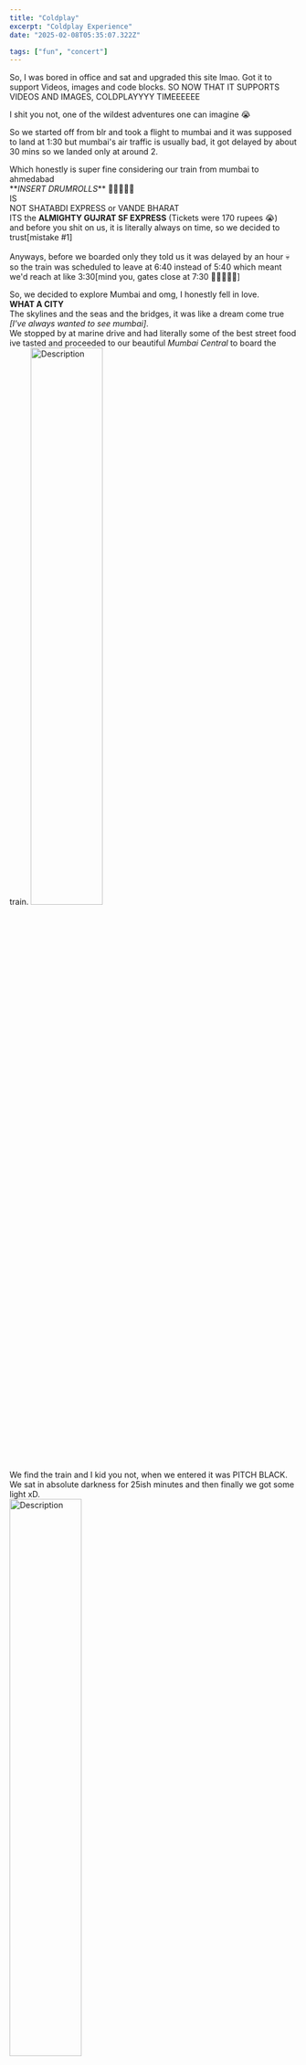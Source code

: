 ```yaml
---
title: "Coldplay"
excerpt: "Coldplay Experience"
date: "2025-02-08T05:35:07.322Z"

tags: ["fun", "concert"]
---
```


So, I was bored in office and sat and upgraded this site lmao.
Got it to support Videos, images and code blocks.
SO NOW THAT IT SUPPORTS VIDEOS AND IMAGES, COLDPLAYYYY TIMEEEEEE

I shit you not, one of the wildest adventures one can imagine 😭

So we started off from blr and took a flight to mumbai and it was supposed to land at 1:30 but mumbai's air traffic is usually bad, it got delayed by about 30 mins so we landed only at around 2.

Which honestly is super fine considering our train from mumbai to ahmedabad\
\*\*_INSERT DRUMROLLS_\*\*
🥁🥁🥁🥁🥁\
IS\
NOT SHATABDI EXPRESS or VANDE BHARAT\
ITS the **ALMIGHTY GUJRAT SF EXPRESS** (Tickets were 170 rupees 😭)\
and before you shit on us, it is literally always on time, so we decided to trust[mistake #1]\
\
Anyways, before we boarded only they told us it was delayed by an hour 💀 so the train was scheduled to leave at 6:40 instead of 5:40 which meant we'd reach at like 3:30[mind you, gates close at 7:30 🤣🤣🤣🤣🤣]

So, we decided to explore Mumbai and omg, I honestly fell in love.\
**WHAT A CITY**\
The skylines and the seas and the bridges, it was like a dream come true _[I've always wanted to see mumbai]_.\
We stopped by at marine drive and had literally some of the best street food ive tasted and proceeded to our beautiful _Mumbai Central_ to board the train.
<img src="https://i.imgur.com/hjWP4pZ.gif" alt="Description" width="50%" height="auto">

We find the train and I kid you not, when we entered it was PITCH BLACK. We sat in absolute darkness for 25ish minutes and then finally we got some light xD.\
<img src="https://i.imgur.com/pK7dQNM.gif" alt="Description" width="50%" height="auto">

The train left at about 7:30 and that basically means we reach now at like 4:30 💀 [more and more delay 😋]

The train ride was not for the weak hearted\
People kept boarding with **SACKS OF VEGETABLES, BAGS OF SWEETS and RANDOM PEOPLE CAME TO SING?!??!** (i dont even think he wanted the money)\
but it was fun sitting and seeing all these different experiences.

<table>
<tr>
<td width="50%">
<img src="https://i.imgur.com/FrI15j2.jpeg" alt="Description" width="100%" height="auto">
</td>
<td width="50%">
<video width="100%" controls>
  <source src="https://i.imgur.com/r0L21ks.mp4" type="video/mp4">
</video>
</td>
</tr>
</table>

Now, in the start, we all just majorly slept cause we didn't get much rest from the plane ride and the mumbai sightseeing
WELLLL, not all of us **(I cannot sleep in moving objects 😭😭😭😭😭😭)**\
so here are some nice videos of the train ride.

<table>
<tr>
<td width="50%">
<img src="https://i.imgur.com/Wx2YaMq.gif" alt="Description" width="100%" height="auto">
</td>
<td width="50%">
<img src="https://i.imgur.com/rw9tAbH.gif" alt="Description" width="100%" height="auto">

</td>
</tr>
</table>

After a ton of sitting down, we noticed that the train was actually stopping a little too much ?? [every 10 mins or so] and was honestly very confused.\
We get down and talk to the locals there and they just casually dropped a\
`यह ट्रेन पहले से ही लेट है, इसलिए वे ट्रेनों को समय पर जाने दे रहे हैं`\
which briefly translates to\
`this train is already late so fuck the people on this train, we shall keep the other trains on time 🥰`\
and then our train is just standing there\
GUESS FOR WHAT\
**IT'S LETTING THE CARS AT THE RAILWAY CROSSING CROSS.**\
THIS WAS LITERALLY THE FIRST TIME I SAW A TRAIN STOP FOR THE CARS AND NOT THE OTHER WAY AROUND ?!?!??!?!?

this was when we realised, if we stayed on this train, we would definitely miss this concert 😭😭😭😭😭😭\
_[I saw a full ass grown man balling his eyes out cause he realised the train ain't gonna make it 😭]_

So, we sat and called all the local cab agencies and started asking for cabs from Vadodra to Ahmedabad[2hr drive].\
We finally got cabs, started changing[YES ON THE TRAIN 😂] and finally reached Vadodra.\
We grabbed lunch and rushed to the cabs and I, in my beautifully broke hindi ✨ tried asking the driver to speed up and send it

Man hits me with the\
`The cab is speed limited to 80 😭😭😭😭`\
and we had to sit and deal with him going at 80 when it's almost 4:30 on a NATIONAL HIGHWAY that was **empty.**\
\
But yeah, we were actually covering good distance and he decided to stop. I thought it was nature's call\
BUT NO, EVEN THOUGH I TOLD HIM ITS A HURRY, MAN STOPPED TO BUY **CHAKLI**\
YES\
**CHAKLI 😭😭😭😭😭😭**

Anyways, we are going fast fast and we managed to reach by 6. We ran up the stairs to our [1 star] hotel ✨ and threw our bags and ran back out headed for the stadium.\
The metros were packed **BUT**\
they'd **take us straight to the stadium**\
**OR**\
we could take a cab through the traffic with no congestion, **BUT**\
we'd have to **cover 1.5 kms on foot** cause it can't drop us to the enterance.\
It's pretty clear what we did.\
_right?_\
**RIGHT?**\
**YEP, WE REACHED AT 6:50 AND RAN A KILOMETER TO THE GATES xD**\
<img src="https://i.imgur.com/p47c3GK.gif" alt="Description" width="50%" height="auto">
we made it there by 7, but there was no crowd and we entered\
**ENTERED INTO ANOTHER DIMENSION 🥳🥳🥳🥳**\
\
Welcome to COLDPLAYYYYY!

<img src="https://i.imgur.com/0nWLzRW.jpeg" alt="Description" width="100%" height="auto">
‎ 
<table>
<tr>
<td width="50%">
<img src="https://i.imgur.com/moOjmGn.jpeg" alt="Description" width="100%" height="auto">
</td>
<td width="50%">
<video width="100%" controls>
  <source src="https://i.imgur.com/TMTENq3.mp4" type="video/mp4">
</video>
</td>
</tr>
</table>

PRETTY LIGHT WORKS DURING YELLOW AND CLOCKS

<table>
<tr>
<td width="50%">
<video width="100%" controls>
  <source src="https://i.imgur.com/cacdKAM.mp4" type="video/mp4">
</video>
</td>
<td width="50%">
<video width="100%" controls>
  <source src="https://i.imgur.com/6UGmwCR.mp4" type="video/mp4">
</video>
</td>
</tr>
</table>

AND THIS WAS SKY FULL OF STARS WITH THE FIREWORKS :)

<video width="100%" controls>

  <source src="https://i.imgur.com/iowV70A.mp4" type="video/mp4">
</video>

[was busy crying during fix you, so no video lmao]

AND that was our 🥁🥁🥁🥁🥁\
_Adventure Of A Lifetime_
